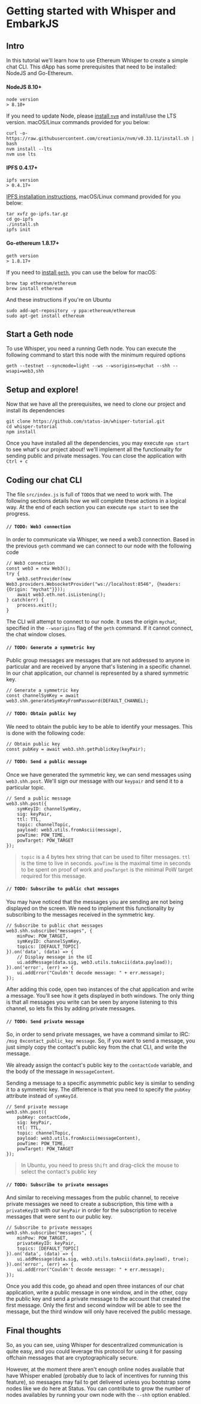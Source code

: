 Getting started with Whisper and EmbarkJS
===

## Intro
In this tutorial we'll learn how to use Ethereum Whisper to create a simple chat CLI. This dApp has some prerequisites that need to be installed: NodeJS and Go-Ethereum.

#### NodeJS 8.10+
```
node version
> 8.10+
```
If you need to update Node, please [install `nvm`](https://github.com/creationix/nvm#installation) and install/use the LTS version. macOS/Linux commands provided for you below:
```
curl -o- https://raw.githubusercontent.com/creationix/nvm/v0.33.11/install.sh | bash
nvm install --lts
nvm use lts
```
#### IPFS 0.4.17+
```
ipfs version
> 0.4.17+
```
[IPFS installation instructions](https://ipfs.io/docs/install/#installing-from-a-prebuilt-package), macOS/Linux command provided for you below:
```
tar xvfz go-ipfs.tar.gz
cd go-ipfs
./install.sh
ipfs init
```

#### Go-ethereum 1.8.17+
```
geth version
> 1.8.17+
```
If you need to [install `geth`](https://github.com/ethereum/go-ethereum/wiki/Building-Ethereum), you can use the below for macOS:
```
brew tap ethereum/ethereum
brew install ethereum
```

And these instructions if you're on Ubuntu
```
sudo add-apt-repository -y ppa:ethereum/ethereum
sudo apt-get install ethereum
```

## Start a Geth node

To use Whisper, you need a running Geth node. You can execute the following command to start this node with the minimum required options

```
geth --testnet --syncmode=light --ws --wsorigins=mychat --shh --wsapi=web3,shh
```

## Setup and explore!

Now that we have all the prerequisites, we need to clone our project and install its dependencies

```
git clone https://github.com/status-im/whisper-tutorial.git
cd whisper-tutorial
npm install
```

Once you have installed all the dependencies, you may execute `npm start` to see what's our project about! we'll implement all the functionality for sending public and private messages. You can close the application with `Ctrl + c`


## Coding our chat CLI
The file `src/index.js` is full of `TODO`s that we need to work with. The following sections details how we will complete these actions in a logical way. At the end of each section you can execute `npm start` to see the progress.

#### `// TODO: Web3 connection`
In order to communicate via Whisper, we need a web3 connection. Based in the previous `geth` command we can connect to our node with the following code

```
// Web3 connection
const web3 = new Web3();
try {
    web3.setProvider(new Web3.providers.WebsocketProvider("ws://localhost:8546", {headers: {Origin: "mychat"}}));
    await web3.eth.net.isListening();
} catch(err) {
    process.exit();
}
```

The CLI will attempt to connect to our node. It uses the origin `mychat`, specified in the `--wsorigins` flag of the `geth` command. If it cannot connect, the chat window closes.

#### `// TODO: Generate a symmetric key`
Public group messages are messages that are not addressed to anyone in particular and are received by anyone that's listening in a specific channel. In our chat application, our channel is represented by a shared symmetric key.

```
// Generate a symmetric key
const channelSymKey = await web3.shh.generateSymKeyFromPassword(DEFAULT_CHANNEL);
```

#### `// TODO: Obtain public key`
We need to obtain the public key to be able to identify your messages. This is done with the following code:

```
// Obtain public key
const pubKey = await web3.shh.getPublicKey(keyPair);
```

#### `// TODO: Send a public message`
Once we have generated the symmetric key, we can send messages using `web3.shh.post`. We'll sign our message with our `keypair` and send it to a particular topic. 

```
// Send a public message
web3.shh.post({
    symKeyID: channelSymKey,
    sig: keyPair,
    ttl: TTL,
    topic: channelTopic,
    payload: web3.utils.fromAscii(message),
    powTime: POW_TIME,
    powTarget: POW_TARGET
});
```

> `topic` is a 4 bytes hex string that can be used to filter messages. `ttl` is the time to live in seconds. `powTime` is the maximal time in seconds to be spent on proof of work and `powTarget` is the minimal PoW target required for this message.

#### `// TODO: Subscribe to public chat messages`
You may have noticed that the messages you are sending are not being displayed on the screen. We need to implement this functionality by subscribing to the messages received in the symmetric key. 

```
// Subscribe to public chat messages
web3.shh.subscribe("messages", {
    minPow: POW_TARGET,
    symKeyID: channelSymKey,
    topics: [DEFAULT_TOPIC]
}).on('data', (data) => {
    // Display message in the UI
    ui.addMessage(data.sig, web3.utils.toAscii(data.payload));
}).on('error', (err) => {
    ui.addError("Couldn't decode message: " + err.message);
});
```

After adding this code, open two instances of the chat application and write a message. You'll see how it gets displayed in both windows. The only thing is that all messages you write can be seen by anyone listening to this channel, so lets fix this by adding private messages.

#### `// TODO: Send private message`

So, in order to send private messages, we have a command similar to IRC: `/msg 0xcontact_public_key message`. So, if you want to send a message, you just simply copy the contact's public key from the chat CLI, and write the message. 

We already assign the contact's public key to the `contactCode` variable, and the body of the message in `messageContent`. 

Sending a message to a specific asymmetric public key is similar to sending it to a symmetric key. The difference is that you need to specify the `pubKey` attribute instead of `symKeyId`.

```
// Send private message
web3.shh.post({
    pubKey: contactCode,
    sig: keyPair,
    ttl: TTL,
    topic: channelTopic,
    payload: web3.utils.fromAscii(messageContent),
    powTime: POW_TIME,
    powTarget: POW_TARGET
});
```

> In Ubuntu, you need to press `Shift` and drag-click the mouse to select the contact's public key

#### `// TODO: Subscribe to private messages`
And similar to receiving messages from the public channel, to receive private messages we need to create a subscription, this time with a `privateKeyID` with our `keyPair` in order for the subscription to receive messages that were sent to our public key.

```
// Subscribe to private messages
web3.shh.subscribe("messages", {
    minPow: POW_TARGET,
    privateKeyID: keyPair,
    topics: [DEFAULT_TOPIC]
}).on('data', (data) => {
    ui.addMessage(data.sig, web3.utils.toAscii(data.payload), true);
}).on('error', (err) => {
    ui.addError("Couldn't decode message: " + err.message);
});
```

Once you add this code, go ahead and open three instances of our chat application, write a public message in one window, and in the other, copy the public key and send a private message to the account that created the first message. Only the first and second window will be able to see the message, but the third window will only have received the public message.

## Final thoughts
So, as you can see, using Whisper for descentralized communication is quite easy, and you could leverage this protocol for using it for passing offchain messages that are cryptographically secure.

However, at the moment there aren't enough online nodes available that have Whisper enabled (probably due to lack of incentives for running this feature), so messages may fail to get delivered unless you bootstrap some nodes like we do here at Status. You can contribute to grow the number of nodes availables by running your own node with the `--shh` option enabled.

